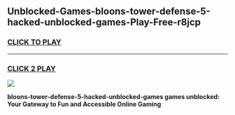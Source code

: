 
## Unblocked-Games-bloons-tower-defense-5-hacked-unblocked-games-Play-Free-r8jcp
<h3>
<a href="https://premium76.site?title=bloons-tower-defense-5-hacked-unblocked-games&ref=23A">CLICK TO PLAY</a></h3>
<hr>

<h3>
<a href="https://premium76.site?title=bloons-tower-defense-5-hacked-unblocked-games&ref=23A">CLICK 2 PLAY</a>
  
</h3>

<a href="https://premium76.site?title=bloons-tower-defense-5-hacked-unblocked-games&ref=23A"><img src="https://clearcache.store/games.png"></a>


**bloons-tower-defense-5-hacked-unblocked-games games unblocked: Your Gateway to Fun and Accessible Online Gaming**

